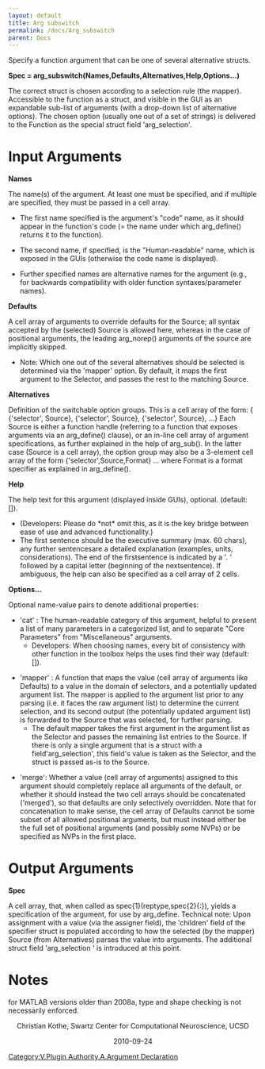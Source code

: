 ```yaml
---
layout: default
title: Arg subswitch
permalink: /docs/Arg_subswitch
parent: Docs
---
```


Specify a function argument that can be one of several alternative
structs.

**Spec = arg_subswitch(Names,Defaults,Alternatives,Help,Options...)**

The correct struct is chosen according to a selection rule (the mapper).
Accessible to the function as a struct, and visible in the GUI as an
expandable sub-list of arguments (with a drop-down list of alternative
options). The chosen option (usually one out of a set of strings) is
delivered to the Function as the special struct field 'arg_selection'.

# Input Arguments

**Names**

The name(s) of the argument. At least one must be specified, and if
multiple are specified, they must be passed in a cell array.

  - The first name specified is the argument's "code" name, as it should
    appear in the function's code (= the name under which arg_define()
    returns it to the function).

<!-- end list -->

  - The second name, if specified, is the "Human-readable" name, which
    is exposed in the GUIs (otherwise the code name is displayed).

<!-- end list -->

  - Further specified names are alternative names for the argument
    (e.g., for backwards compatibility with older function
    syntaxes/parameter names).

**Defaults**

A cell array of arguments to override defaults for the Source; all
syntax accepted by the (selected) Source is allowed here, whereas in the
case of positional arguments, the leading arg_norep() arguments of the
source are implicitly skipped.

  - Note: Which one out of the several alternatives should be selected
    is determined via the 'mapper' option. By default, it maps the first
    argument to the Selector, and passes the rest to the matching
    Source.

**Alternatives**

Definition of the switchable option groups. This is a cell array of the
form: { {'selector', Source}, {'selector', Source}, {'selector',
Source}, ...} Each Source is either a function handle (referring to a
function that exposes arguments via an arg_define() clause), or an
in-line cell array of argument specifications, as further explained in
the help of arg_sub(). In the latter case (Source is a cell array), the
option group may also be a 3-element cell array of the form
{'selector',Source,Format} ... where Format is a format specifier as
explained in arg_define().

**Help**

The help text for this argument (displayed inside GUIs), optional.
(default: \[\]).

  - (Developers: Please do \*not\* omit this, as it is the key bridge
    between ease of use and advanced functionality.)
  - The first sentence should be the executive summary (max. 60 chars),
    any further sentencesare a detailed explanation (examples, units,
    considerations). The end of the firstsentence is indicated by a '. '
    followed by a capital letter (beginning of the nextsentence). If
    ambiguous, the help can also be specified as a cell array of 2
    cells.

**Options...**

Optional name-value pairs to denote additional properties:

  - 'cat' : The human-readable category of this argument, helpful to
    present a list of many parameters in a categorized list, and to
    separate "Core Parameters" from "Miscellaneous" arguments.
      - Developers: When choosing names, every bit of consistency with
        other function in the toolbox helps the uses find their way
        (default: \[\]).

<!-- end list -->

  - 'mapper' : A function that maps the value (cell array of arguments
    like Defaults) to a value in the domain of selectors, and a
    potentially updated argument list. The mapper is applied to the
    argument list prior to any parsing (i.e. it faces the raw argument
    list) to determine the current selection, and its second output (the
    potentially updated argument list) is forwarded to the Source that
    was selected, for further parsing.
      - The default mapper takes the first argument in the argument list
        as the Selector and passes the remaining list entries to the
        Source. If there is only a single argument that is a struct with
        a field'arg_selection', this field's value is taken as the
        Selector, and the struct is passed as-is to the Source.

<!-- end list -->

  - 'merge': Whether a value (cell array of arguments) assigned to this
    argument should completely replace all arguments of the default, or
    whether it should instead the two cell arrays should be concatenated
    ('merged'), so that defaults are only selectively overridden. Note
    that for concatenation to make sense, the cell array of Defaults
    cannot be some subset of all allowed positional arguments, but must
    instead either be the full set of positional arguments (and possibly
    some NVPs) or be specified as NVPs in the first place.

# Output Arguments

**Spec**

A cell array, that, when called as spec{1}(reptype,spec{2}{:}), yields a
specification of the argument, for use by arg_define. Technical note:
Upon assignment with a value (via the assigner field), the 'children'
field of the specifier struct is populated according to how the selected
(by the mapper) Source (from Alternatives) parses the value into
arguments. The additional struct field 'arg_selection ' is introduced
at this point.

# Notes

for MATLAB versions older than 2008a, type and shape checking is not
necessarily enforced.

<center>

Christian Kothe, Swartz Center for Computational Neuroscience, UCSD

</center>

<center>

2010-09-24

</center>

[Category:V.Plugin Authority.A.Argument
Declaration](/Category:V.Plugin_Authority.A.Argument_Declaration "wikilink")